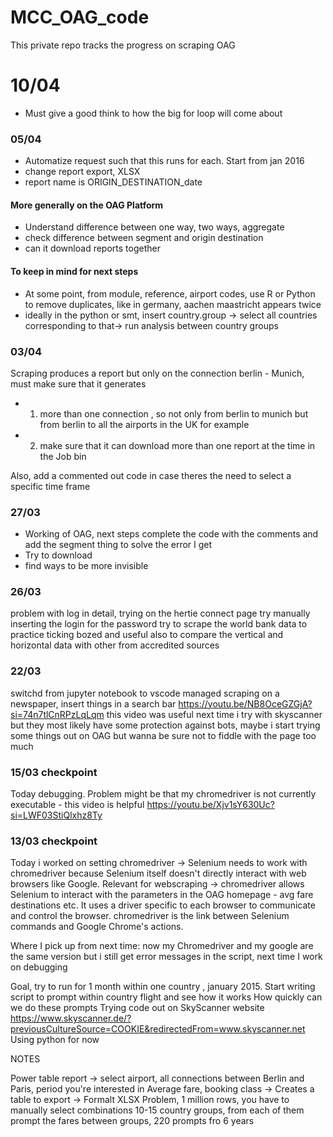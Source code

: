 # MCC_OAG_code
This private repo tracks the progress on scraping OAG 

# 10/04
- Must give a good think to how the big for loop will come about

### 05/04
- Automatize request such that this runs for each. Start from jan 2016
- change report export, XLSX
- report name is ORIGIN_DESTINATION_date

#### More generally on the OAG Platform 
- Understand difference between one way, two ways, aggregate
- check difference between segment and origin destination
- can it download reports together
  
#### To keep in mind for next steps 
- At some point, from module, reference, airport codes, use R or Python to remove duplicates, like in germany, aachen maastricht appears twice
- ideally in the python or smt, insert country.group -> select all countries corresponding to that-> run analysis between country groups

### 03/04
Scraping produces a report but only on the connection berlin - Munich, must make sure that it generates 
- 1) more than one connection , so not only from berlin to munich but from berlin to all the airports in the UK for example 
- 2) make sure that it can download more than one report at the time in the Job bin 
 
Also, add a commented out code in case theres the need to select a specific time frame 


### 27/03
- Working of OAG, next steps complete the code with the comments and add the segment thing to solve the error I get 
- Try to download 
- find ways to be more invisible 


### 26/03 
problem with log in detail, trying on the hertie connect page
try manually inserting the login for the password 
try to scrape the world bank data to practice ticking bozed and useful also to compare the vertical and horizontal data with other from accredited sources



### 22/03
switchd from jupyter notebook to vscode
managed scraping on a newspaper, insert things in a search bar 
https://youtu.be/NB8OceGZGjA?si=74n7tlCnRPzLqLqm this video was useful 
next time i try with skyscanner but they most likely have some protection against bots, maybe i start trying some things out on OAG but wanna be sure not to fiddle with the page too much 



### 15/03 checkpoint 
Today debugging. Problem might be that my chromedriver is not currently executable - this video is helpful https://youtu.be/Xjv1sY630Uc?si=LWF03StiQlxhz8Ty

### 13/03 checkpoint 
Today i worked on setting chromedriver -> Selenium needs to work with chromedriver because Selenium itself doesn't directly interact with web browsers like Google. 
Relevant for webscraping ->  chromedriver allows Selenium to interact with the parameters in the OAG homepage - avg fare destinations etc. 
It uses a driver specific to each browser to communicate and control the browser. 
chromedriver is the link between Selenium commands and Google Chrome's actions. 

Where I pick up from next time: now my Chromedriver and my google are the same version but i still get error messages in the script, next time I work on debugging 

Goal, try to run for 1 month within one country , january 2015. 
Start writing script to prompt within country flight and see how it works
How quickly can we do these prompts 
Trying code out on SkyScanner website https://www.skyscanner.de/?previousCultureSource=COOKIE&redirectedFrom=www.skyscanner.net
Using python for now 

NOTES 

Power table report -> select airport, all connections between Berlin and Paris, period you're interested in
Average fare, booking class -> Creates a table to export -> Formalt XLSX 
Problem, 1 million rows, you have to manually select combinations 
10-15 country groups, from each of them prompt the fares between groups, 220 prompts fro 6 years 




